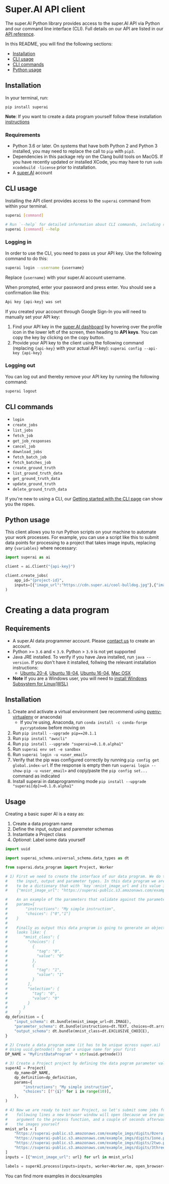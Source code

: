 # Super.AI API client

The super.AI Python library provides access to the super.AI API via Python and our command line interface (CLI). Full details on our API are listed in our [API reference](https://super.ai/reference).

In this README, you will find the following sections:

- [Installation](#installation)
- [CLI usage](#cli-usage)
- [CLI commands](#cli-commands)
- [Python usage](#python-usage)

## Installation

In your terminal, run:

```
pip install superai
```

**Note**: If you want to create a data program yourself follow these installation [instructions](#Creating-a-data-program)

### Requirements

- Python 3.6 or later. On systems that have both Python 2 and Python 3 installed, you may need to replace the call to `pip` with `pip3`.
- Dependencies in this package rely on the Clang build tools on MacOS. If you have recently updated or installed XCode, you may have to run `sudo xcodebuild -license` prior to installation.
- A [super.AI](https://super.ai/) account

## CLI usage

Installing the API client provides access to the `superai` command from within your terminal.

```bash
superai [command]

# Run `--help` for detailed information about CLI commands, including required and optional flags
superai [command] --help
```

### Logging in

In order to use the CLI, you need to pass us your API key. Use the following command to do this:

```bash
superai login --username {username}
```

Replace `{username}` with your super.AI account username.

When prompted, enter your password and press enter. You should see a confirmation like this:

```bash
Api key {api-key} was set
```

If you created your account through Google Sign-In you will need to manually set your API key:

1. Find your API key in the [super.AI dashboard](https://super.ai/dashboard/) by hovering over the profile icon in the lower left of the screen, then heading to **API keys**. You can copy the key by clicking on the copy button.
2. Provide your API key to the client using the following command (replacing `{api-key}` with your actual API key): `superai config --api-key {api-key}`

### Logging out

You can log out and thereby remove your API key by running the following command:

```bash
superai logout
```

## CLI commands

- `login`
- `create_jobs`
- `list_jobs`
- `fetch_job`
- `get_job_responses`
- `cancel_job`
- `download_jobs`
- `fetch_batch_job`
- `fetch_batches_job`
- `create_ground_truth`
- `list_ground_truth_data`
- `get_ground_truth_data`
- `update_ground_truth`
- `delete_ground_truth_data`

If you're new to using a CLI, our [Getting started with the CLI page](https://super.ai/docs/getting-started-with-the-cli) can show you the ropes.

## Python usage

This client allows you to run Python scripts on your machine to automate your work processes. For example, you can use a script like this to submit data points for processing to a project that takes image inputs, replacing any `{variables}` where necessary:

```python
import superai as ai

client = ai.Client("{api-key}")

client.create_jobs(
    app_id="{project-id}",
    inputs=[{"image_url":"https://cdn.super.ai/cool-bulldog.jpg"},{"image_url":"https://cdn.super.ai/hot-dog-01.jpeg"}]
)
```

# Creating a data program

## Requirements
  - A super.AI data programmer account. Please [contact us](mailto:dataprogrammer@super.ai) to create an account.
  - Python >= `3.6` and < `3.9`. Python > `3.9` is not yet supported
  - Java JRE installed. To verify if you have Java installed, run `java --version`. If you don't have it installed, follwing the relevant installation instructions:
     - [Ubuntu 20-4](https://linoxide.com/ubuntu-how-to/install-java-ubuntu-20-04/),
       [Ubuntu 18-04](https://www.digitalocean.com/community/tutorials/how-to-install-java-with-apt-on-ubuntu-18-04),
       [Ubuntu 16-04](https://www.atlantic.net/hipaa-compliant-hosting/how-to-install-java-jre-jdk-ubuntu-16-04/),
       [Mac OSX](https://www.java.com/en/download/apple.jsp)
  - **Note** If you are a Windows user, you will need to [install Windows Subsystem for Linux(WSL)](https://docs.microsoft.com/en-us/windows/wsl/install-win10#manual-installation-steps)

## Installation  
  1. Create and activate a virtual environment (we recommend using [pyenv-virtualenv](https://github.com/pyenv/pyenv-virtualenv) or anaconda)
     - If you're using, Anaconda, run `conda install -c conda-forge pycryptodome` before moving on
  2. Run `pip install --upgrade pip==20.1.1`
  3. Run `pip install "awscli"`
  4. Run `pip install --upgrade "superai>=0.1.0.alpha1"`
  5. Run `superai env set -e sandbox` 
  6. Run `superai login -u <user_email>`
  7. Verify that the pip was configured correctly by running `pip config get global.index-url`
     If the response is empty then run `superai login --show-pip -u <user_email>` and copy/paste the 
     `pip config set...` command as indicated
  8. Install superai in dataprogramming mode `pip install --upgrade "superai[dp]>=0.1.0.alpha1"`

## Usage

Creating a basic super AI is a easy as:
  1. Create a data program name
  2. Define the input, output and paremeter schemas
  3. Instantiate a Project class
  4. *Optional*: Label some data yourself

```python
import uuid

import superai_schema.universal_schema.data_types as dt

from superai.data_program import Project, Worker

# 1) First we need to create the interface of our data program. We do this using schemas that define
#    the input, output and parameter types. In this data program we are specifying that its input has
#    to be a dictionary that with `key`:mnist_image_url and its value is an image url e.g. 
#    {"mnist_image_url": "https://superai-public.s3.amazonaws.com/example_imgs/digits/0zero.png"}.

#    An an example of the parameters that validate against the parameters schema is:
#    params={
#        "instructions": "My simple instruction",
#        "choices": ["0","1"]
#    }
#    
#    Finally as output this data program is going to generate an object of type exclusive choice that 
#    looks like: {
#       "mnist_class": {
#         "choices": [
#           {
#             "tag": "0",
#             "value": "0"
#           },
#           {
#             "tag": "1",
#             "value": "1"
#           }
#         ],
#         "selection": {
#           "tag": "0",
#           "value": "0"
#         }
#       }
#     }
dp_definition = {
    "input_schema": dt.bundle(mnist_image_url=dt.IMAGE),
    "parameter_schema": dt.bundle(instructions=dt.TEXT, choices=dt.array_to_schema(dt.TEXT, 0)),
    "output_schema": dt.bundle(mnist_class=dt.EXCLUSIVE_CHOICE),
}

# 2) Create a data program name (it has to be unique across super.ai)
# Using uuid.getnode() to get a unique name for your first 
DP_NAME = "MyFirstDataProgram" + str(uuid.getnode())

# 3) Create a Project project by defining the data pogram parameter values
superAI = Project(
    dp_name=DP_NAME,
    dp_definition=dp_definition,
    params={
        "instructions": "My simple instruction",
        "choices": [f"{i}" for i in range(10)],
    },
)

# 4) Now we are ready to test our Project, so let's submit some jobs for processing. One you run the 
#    following lines a new browser window will open (because we are passing `open_browser=True` as an 
#    argument to the process function, and a couple of seconds afterwards you should be able to annotate
#    the images yourself
mnist_urls = [
    "https://superai-public.s3.amazonaws.com/example_imgs/digits/0zero.png",
    "https://superai-public.s3.amazonaws.com/example_imgs/digits/1one.png",
    "https://superai-public.s3.amazonaws.com/example_imgs/digits/2two.png",
    "https://superai-public.s3.amazonaws.com/example_imgs/digits/3three.png",
]
inputs = [{"mnist_image_url": url} for url in mnist_urls]

labels = superAI.process(inputs=inputs, worker=Worker.me, open_browser=True)
```

You can find more examples in docs/examples
